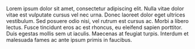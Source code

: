 Lorem ipsum dolor sit amet, consectetur adipiscing elit. Nulla vitae dolor vitae est vulputate cursus vel nec urna. Donec laoreet dolor eget ultrices vestibulum. Sed posuere odio nisi, vel rutrum est cursus ac. Morbi a libero lectus. Fusce tincidunt eros ac est rhoncus, eu eleifend sapien porttitor. Duis egestas mollis sem ut iaculis. Maecenas at feugiat turpis. Interdum et malesuada fames ac ante ipsum primis in faucibus.
